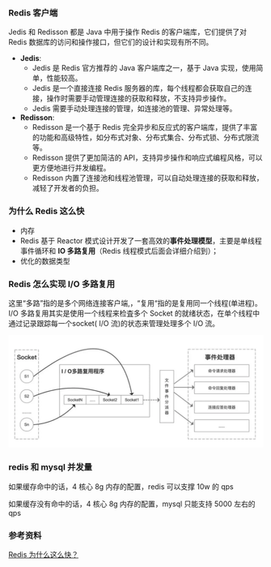 ### Redis 客户端

Jedis 和 Redisson 都是 Java 中用于操作 Redis 的客户端库，它们提供了对 Redis 数据库的访问和操作接口，但它们的设计和实现有所不同。

- **Jedis**:
  - Jedis 是 Redis 官方推荐的 Java 客户端库之一，基于 Java 实现，使用简单，性能较高。
  - Jedis 是一个直接连接 Redis 服务器的库，每个线程都会获取自己的连接，操作时需要手动管理连接的获取和释放，不支持异步操作。
  - Jedis 需要手动处理连接的管理，如连接池的管理、异常处理等。
- **Redisson**:
  - Redisson 是一个基于 Redis 完全异步和反应式的客户端库，提供了丰富的功能和高级特性，如分布式对象、分布式集合、分布式锁、分布式限流等。
  - Redisson 提供了更加简洁的 API，支持异步操作和响应式编程风格，可以更方便地进行并发编程。
  - Redisson 内置了连接池和线程池管理，可以自动处理连接的获取和释放，减轻了开发者的负担。





### 为什么 Redis 这么快

- 内存
- Redis 基于 Reactor 模式设计开发了一套高效的**事件处理模型**，主要是单线程事件循环和 **IO 多路复用**（Redis 线程模式后面会详细介绍到）；
- 优化的数据类型



### Redis 怎么实现 I/O 多路复用

这里“多路”指的是多个网络连接客户端,，“复用“指的是复用同一个线程(单进程)。  I/O 多路复用其实是使用一个线程来检査多个 Socket 的就绪状态，在单个线程中通过记录跟踪每一个socket( I/O 流)的状态来管理处理多个 I/O 流。

![img](images/1720433058791-94f03cb5-e89c-45ed-ba34-88a0dac99d98.png)





### redis 和 mysql 并发量

如果缓存命中的话，4 核心 8g 内存的配置，redis 可以支撑 10w 的 qps

如果缓存没有命中的话，4 核心 8g 内存的配置，mysql 只能支持 5000 左右的 qps





### 参考资料

[Redis 为什么这么快？](https://javaguide.cn/database/redis/redis-questions-01.html#redis-为什么这么快)